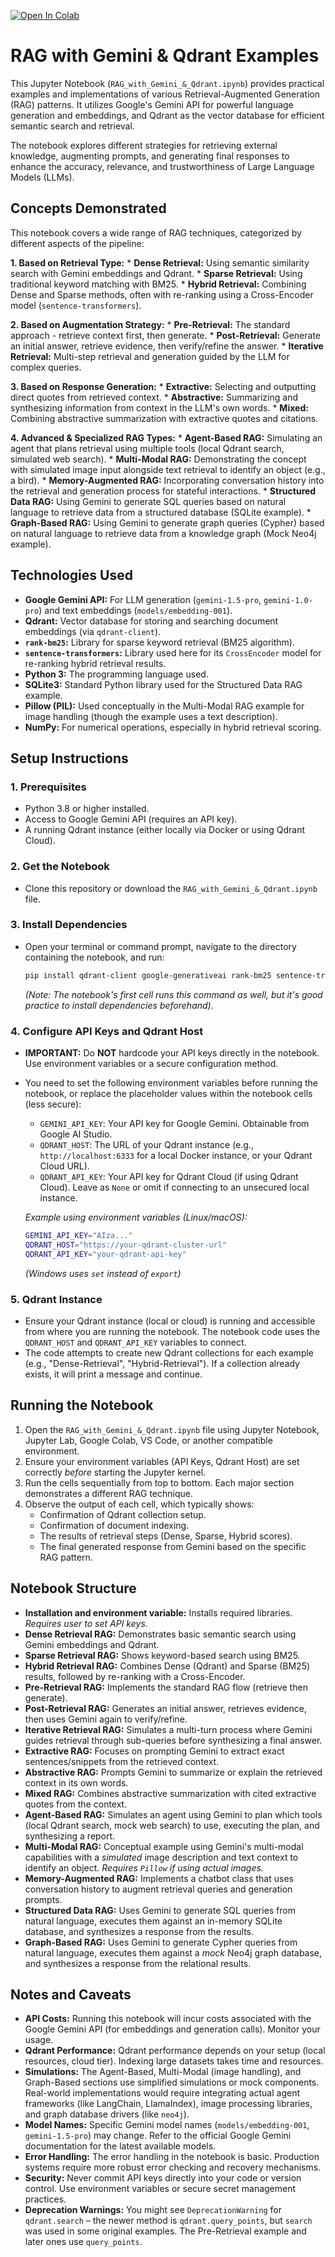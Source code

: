 [![Open In Colab](https://colab.research.google.com/assets/colab-badge.svg)](https://colab.research.google.com/drive/1FOU9oZV_6bauCN-Sc0RsDHDGtILDPFCw?usp=sharing)

# RAG with Gemini & Qdrant Examples

This Jupyter Notebook (`RAG_with_Gemini_&_Qdrant.ipynb`) provides practical examples and implementations of various Retrieval-Augmented Generation (RAG) patterns. It utilizes Google's Gemini API for powerful language generation and embeddings, and Qdrant as the vector database for efficient semantic search and retrieval.

The notebook explores different strategies for retrieving external knowledge, augmenting prompts, and generating final responses to enhance the accuracy, relevance, and trustworthiness of Large Language Models (LLMs).

## Concepts Demonstrated

This notebook covers a wide range of RAG techniques, categorized by different aspects of the pipeline:

**1. Based on Retrieval Type:**
    *   **Dense Retrieval:** Using semantic similarity search with Gemini embeddings and Qdrant.
    *   **Sparse Retrieval:** Using traditional keyword matching with BM25.
    *   **Hybrid Retrieval:** Combining Dense and Sparse methods, often with re-ranking using a Cross-Encoder model (`sentence-transformers`).

**2. Based on Augmentation Strategy:**
    *   **Pre-Retrieval:** The standard approach - retrieve context first, then generate.
    *   **Post-Retrieval:** Generate an initial answer, retrieve evidence, then verify/refine the answer.
    *   **Iterative Retrieval:** Multi-step retrieval and generation guided by the LLM for complex queries.

**3. Based on Response Generation:**
    *   **Extractive:** Selecting and outputting direct quotes from retrieved context.
    *   **Abstractive:** Summarizing and synthesizing information from context in the LLM's own words.
    *   **Mixed:** Combining abstractive summarization with extractive quotes and citations.

**4. Advanced & Specialized RAG Types:**
    *   **Agent-Based RAG:** Simulating an agent that plans retrieval using multiple tools (local Qdrant search, simulated web search).
    *   **Multi-Modal RAG:** Demonstrating the concept with simulated image input alongside text retrieval to identify an object (e.g., a bird).
    *   **Memory-Augmented RAG:** Incorporating conversation history into the retrieval and generation process for stateful interactions.
    *   **Structured Data RAG:** Using Gemini to generate SQL queries based on natural language to retrieve data from a structured database (SQLite example).
    *   **Graph-Based RAG:** Using Gemini to generate graph queries (Cypher) based on natural language to retrieve data from a knowledge graph (Mock Neo4j example).

## Technologies Used

*   **Google Gemini API:** For LLM generation (`gemini-1.5-pro`, `gemini-1.0-pro`) and text embeddings (`models/embedding-001`).
*   **Qdrant:** Vector database for storing and searching document embeddings (via `qdrant-client`).
*   **`rank-bm25`:** Library for sparse keyword retrieval (BM25 algorithm).
*   **`sentence-transformers`:** Library used here for its `CrossEncoder` model for re-ranking hybrid retrieval results.
*   **Python 3:** The programming language used.
*   **SQLite3:** Standard Python library used for the Structured Data RAG example.
*   **Pillow (PIL):** Used conceptually in the Multi-Modal RAG example for image handling (though the example uses a text description).
*   **NumPy:** For numerical operations, especially in hybrid retrieval scoring.

## Setup Instructions

### 1. Prerequisites
*   Python 3.8 or higher installed.
*   Access to Google Gemini API (requires an API key).
*   A running Qdrant instance (either locally via Docker or using Qdrant Cloud).

### 2. Get the Notebook
*   Clone this repository or download the `RAG_with_Gemini_&_Qdrant.ipynb` file.

### 3. Install Dependencies
*   Open your terminal or command prompt, navigate to the directory containing the notebook, and run:
    ```bash
    pip install qdrant-client google-generativeai rank-bm25 sentence-transformers numpy Pillow
    ```
    *(Note: The notebook's first cell runs this command as well, but it's good practice to install dependencies beforehand).*

### 4. Configure API Keys and Qdrant Host
*   **IMPORTANT:** Do **NOT** hardcode your API keys directly in the notebook. Use environment variables or a secure configuration method.
*   You need to set the following environment variables before running the notebook, or replace the placeholder values within the notebook cells (less secure):
    *   `GEMINI_API_KEY`: Your API key for Google Gemini. Obtainable from Google AI Studio.
    *   `QDRANT_HOST`: The URL of your Qdrant instance (e.g., `http://localhost:6333` for a local Docker instance, or your Qdrant Cloud URL).
    *   `QDRANT_API_KEY`: Your API key for Qdrant Cloud (if using Qdrant Cloud). Leave as `None` or omit if connecting to an unsecured local instance.

    *Example using environment variables (Linux/macOS):*
    ```bash
    GEMINI_API_KEY="AIza..."
    QDRANT_HOST="https://your-qdrant-cluster-url"
    QDRANT_API_KEY="your-qdrant-api-key"
    ```
    *(Windows uses `set` instead of `export`)*

### 5. Qdrant Instance
*   Ensure your Qdrant instance (local or cloud) is running and accessible from where you are running the notebook. The notebook code uses the `QDRANT_HOST` and `QDRANT_API_KEY` variables to connect.
*   The code attempts to create new Qdrant collections for each example (e.g., "Dense-Retrieval", "Hybrid-Retrieval"). If a collection already exists, it will print a message and continue.

## Running the Notebook

1.  Open the `RAG_with_Gemini_&_Qdrant.ipynb` file using Jupyter Notebook, Jupyter Lab, Google Colab, VS Code, or another compatible environment.
2.  Ensure your environment variables (API Keys, Qdrant Host) are set correctly *before* starting the Jupyter kernel.
3.  Run the cells sequentially from top to bottom. Each major section demonstrates a different RAG technique.
4.  Observe the output of each cell, which typically shows:
    *   Confirmation of Qdrant collection setup.
    *   Confirmation of document indexing.
    *   The results of retrieval steps (Dense, Sparse, Hybrid scores).
    *   The final generated response from Gemini based on the specific RAG pattern.

## Notebook Structure

*   **Installation and environment variable:** Installs required libraries. *Requires user to set API keys.*
*   **Dense Retrieval RAG:** Demonstrates basic semantic search using Gemini embeddings and Qdrant.
*   **Sparse Retrieval RAG:** Shows keyword-based search using BM25.
*   **Hybrid Retrieval RAG:** Combines Dense (Qdrant) and Sparse (BM25) results, followed by re-ranking with a Cross-Encoder.
*   **Pre-Retrieval RAG:** Implements the standard RAG flow (retrieve then generate).
*   **Post-Retrieval RAG:** Generates an initial answer, retrieves evidence, then uses Gemini again to verify/refine.
*   **Iterative Retrieval RAG:** Simulates a multi-turn process where Gemini guides retrieval through sub-queries before synthesizing a final answer.
*   **Extractive RAG:** Focuses on prompting Gemini to extract exact sentences/snippets from the retrieved context.
*   **Abstractive RAG:** Prompts Gemini to summarize or explain the retrieved context in its own words.
*   **Mixed RAG:** Combines abstractive summarization with cited extractive quotes from the context.
*   **Agent-Based RAG:** Simulates an agent using Gemini to plan which tools (local Qdrant search, mock web search) to use, executing the plan, and synthesizing a report.
*   **Multi-Modal RAG:** Conceptual example using Gemini's multi-modal capabilities with a *simulated* image description and text context to identify an object. *Requires `Pillow` if using actual images.*
*   **Memory-Augmented RAG:** Implements a chatbot class that uses conversation history to augment retrieval queries and generation prompts.
*   **Structured Data RAG:** Uses Gemini to generate SQL queries from natural language, executes them against an in-memory SQLite database, and synthesizes a response from the results.
*   **Graph-Based RAG:** Uses Gemini to generate Cypher queries from natural language, executes them against a *mock* Neo4j graph database, and synthesizes a response from the relational results.

## Notes and Caveats

*   **API Costs:** Running this notebook will incur costs associated with the Google Gemini API (for embeddings and generation calls). Monitor your usage.
*   **Qdrant Performance:** Qdrant performance depends on your setup (local resources, cloud tier). Indexing large datasets takes time and resources.
*   **Simulations:** The Agent-Based, Multi-Modal (image handling), and Graph-Based sections use simplified simulations or mock components. Real-world implementations would require integrating actual agent frameworks (like LangChain, LlamaIndex), image processing libraries, and graph database drivers (like `neo4j`).
*   **Model Names:** Specific Gemini model names (`models/embedding-001`, `gemini-1.5-pro`) may change. Refer to the official Google Gemini documentation for the latest available models.
*   **Error Handling:** The error handling in the notebook is basic. Production systems require more robust error checking and recovery mechanisms.
*   **Security:** Never commit API keys directly into your code or version control. Use environment variables or secure secret management practices.
*   **Deprecation Warnings:** You might see `DeprecationWarning` for `qdrant.search` – the newer method is `qdrant.query_points`, but `search` was used in some original examples. The Pre-Retrieval example and later ones use `query_points`.
